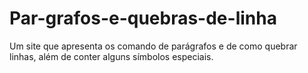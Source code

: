 # Par-grafos-e-quebras-de-linha
Um site que apresenta os comando de parágrafos e de como quebrar linhas, além de conter alguns símbolos especiais.

